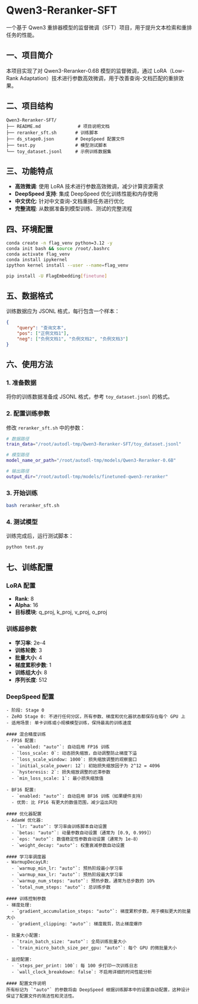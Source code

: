 
# Qwen3-Reranker-SFT

一个基于 Qwen3 重排器模型的监督微调（SFT）项目，用于提升文本检索和重排任务的性能。

## 一、项目简介

本项目实现了对 Qwen3-Reranker-0.6B 模型的监督微调，通过 LoRA（Low-Rank Adaptation）技术进行参数高效微调，用于改善查询-文档匹配的重排效果。

## 二、项目结构

```
Qwen3-Reranker-SFT/
├── README.md              # 项目说明文档
├── reranker_sft.sh       # 训练脚本
├── ds_stage0.json        # DeepSpeed 配置文件
├── test.py               # 模型测试脚本
└── toy_dataset.jsonl     # 示例训练数据集
```

## 三、功能特点

- **高效微调**: 使用 LoRA 技术进行参数高效微调，减少计算资源需求
- **DeepSpeed 支持**: 集成 DeepSpeed 优化训练性能和内存使用
- **中文优化**: 针对中文查询-文档重排任务进行优化
- **完整流程**: 从数据准备到模型训练、测试的完整流程

## 四、环境配置

```bash
conda create -n flag_venv python=3.12 -y
conda init bash && source /root/.bashrc
conda activate flag_venv
conda install ipykernel
ipython kernel install --user --name=flag_venv

pip install -U FlagEmbedding[finetune]
```

## 五、数据格式

训练数据应为 JSONL 格式，每行包含一个样本：

```json
{
    "query": "查询文本",
    "pos": ["正例文档1"],
    "neg": ["负例文档1", "负例文档2", "负例文档3"]
}
```

## 六、使用方法

### 1. 准备数据

将你的训练数据准备成 JSONL 格式，参考 `toy_dataset.jsonl` 的格式。

### 2. 配置训练参数

修改 `reranker_sft.sh` 中的参数：

```bash
# 数据路径
train_data="/root/autodl-tmp/Qwen3-Reranker-SFT/toy_dataset.jsonl"

# 模型路径
model_name_or_path="/root/autodl-tmp/models/Qwen3-Reranker-0.6B"

# 输出路径
output_dir="/root/autodl-tmp/models/finetuned-qwen3-reranker"
```

### 3. 开始训练

```bash
bash reranker_sft.sh
```

### 4. 测试模型

训练完成后，运行测试脚本：

```bash
python test.py
```

## 七、训练配置

### LoRA 配置
- **Rank**: 8
- **Alpha**: 16
- **目标模块**: q_proj, k_proj, v_proj, o_proj

### 训练超参数
- **学习率**: 2e-4
- **训练轮数**: 3
- **批量大小**: 4
- **梯度累积步数**: 1
- **训练组大小**: 8
- **序列长度**: 512

### DeepSpeed 配置
```shell
- 阶段: Stage 0
- ZeRO Stage 0: 不进行任何分区，所有参数、梯度和优化器状态都保存在每个 GPU 上
- 适用场景: 单卡训练或小规模模型训练，保持最高的训练速度

#### 混合精度训练
- FP16 配置:
  - `enabled: "auto"`: 自动启用 FP16 训练
  - `loss_scale: 0`: 动态损失缩放，自动调整防止梯度下溢
  - `loss_scale_window: 1000`: 损失缩放调整的观察窗口
  - `initial_scale_power: 12`: 初始损失缩放因子为 2^12 = 4096
  - `hysteresis: 2`: 损失缩放调整的迟滞参数
  - `min_loss_scale: 1`: 最小损失缩放值

- BF16 配置:
  - `enabled: "auto"`: 自动启用 BF16 训练（如果硬件支持）
  - 优势: 比 FP16 有更大的数值范围，减少溢出风险

#### 优化器配置
- AdamW 优化器:
  - `lr: "auto"`: 学习率由训练脚本自动设置
  - `betas: "auto"`: 动量参数自动设置（通常为 [0.9, 0.999]）
  - `eps: "auto"`: 数值稳定性参数自动设置（通常为 1e-8）
  - `weight_decay: "auto"`: 权重衰减参数自动设置

#### 学习率调度器
- WarmupDecayLR:
  - `warmup_min_lr: "auto"`: 预热阶段最小学习率
  - `warmup_max_lr: "auto"`: 预热阶段最大学习率
  - `warmup_num_steps: "auto"`: 预热步数，通常为总步数的 10%
  - `total_num_steps: "auto"`: 总训练步数

#### 训练控制参数
- 梯度处理:
  - `gradient_accumulation_steps: "auto"`: 梯度累积步数，用于模拟更大的批量大小
  - `gradient_clipping: "auto"`: 梯度裁剪，防止梯度爆炸

- 批量大小配置:
  - `train_batch_size: "auto"`: 全局训练批量大小
  - `train_micro_batch_size_per_gpu: "auto"`: 每个 GPU 的微批量大小

- 监控配置:
  - `steps_per_print: 100`: 每 100 步打印一次训练日志
  - `wall_clock_breakdown: false`: 不启用详细的时间性能分析

#### 配置文件说明
所有标记为 `"auto"` 的参数将由 DeepSpeed 根据训练脚本中的设置自动配置，这种设计保证了配置文件的简洁性和灵活性。
```
